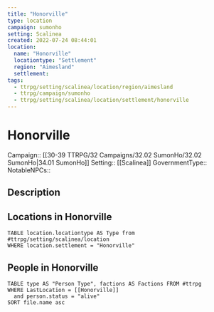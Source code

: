```yaml
---
title: "Honorville"
type: location
campaign: sumonho
setting: Scalinea
created: 2022-07-24 08:44:01
location:
  name: "Honorville"
  locationtype: "Settlement"
  region: "Aimesland"
  settlement: 
tags:
  - ttrpg/setting/scalinea/location/region/aimesland
  - ttrpg/campaign/sumonho
  - ttrpg/setting/scalinea/location/settlement/honorville
---
```

# Honorville

Campaign:: [[30-39 TTRPG/32 Campaigns/32.02 SumonHo/32.02 SumonHo|34.01 SumonHo]]
Setting:: [[Scalinea]]
GovernmentType::
NotableNPCs::

## Description



## Locations in Honorville
```dataview
TABLE location.locationtype AS Type from #ttrpg/setting/scalinea/location
WHERE location.settlement = "Honorville"
```

## People in Honorville

```dataview
TABLE type AS "Person Type", factions AS Factions FROM #ttrpg 
WHERE LastLocation = [[Honorville]]
  and person.status = "alive"
SORT file.name asc
```



